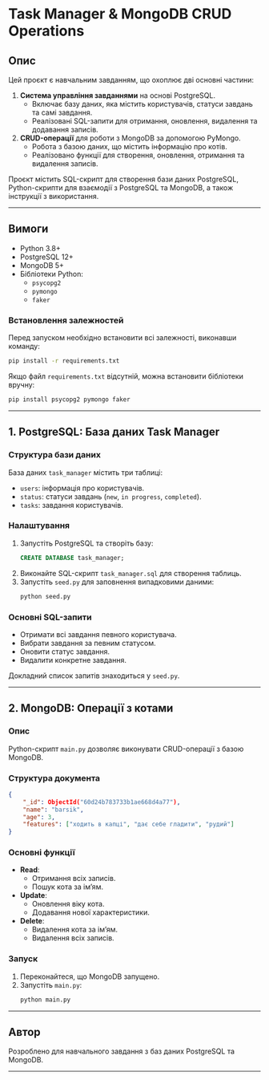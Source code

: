 # Task Manager & MongoDB CRUD Operations

## Опис
Цей проєкт є навчальним завданням, що охоплює дві основні частини:
1. **Система управління завданнями** на основі PostgreSQL. 
   - Включає базу даних, яка містить користувачів, статуси завдань та самі завдання.
   - Реалізовані SQL-запити для отримання, оновлення, видалення та додавання записів.
2. **CRUD-операції** для роботи з MongoDB за допомогою PyMongo.
   - Робота з базою даних, що містить інформацію про котів.
   - Реалізовано функції для створення, оновлення, отримання та видалення записів.

Проєкт містить SQL-скрипт для створення бази даних PostgreSQL, Python-скрипти для взаємодії з PostgreSQL та MongoDB, а також інструкції з використання.

---

## Вимоги
- Python 3.8+
- PostgreSQL 12+
- MongoDB 5+
- Бібліотеки Python:
  - `psycopg2`
  - `pymongo`
  - `faker`

### Встановлення залежностей
Перед запуском необхідно встановити всі залежності, виконавши команду:
```bash
pip install -r requirements.txt
```
Якщо файл `requirements.txt` відсутній, можна встановити бібліотеки вручну:
```bash
pip install psycopg2 pymongo faker
```

---

## 1. PostgreSQL: База даних Task Manager

### Структура бази даних

База даних `task_manager` містить три таблиці:
- `users`: інформація про користувачів.
- `status`: статуси завдань (`new`, `in progress`, `completed`).
- `tasks`: завдання користувачів.

### Налаштування
1. Запустіть PostgreSQL та створіть базу:
   ```sql
   CREATE DATABASE task_manager;
   ```
2. Виконайте SQL-скрипт `task_manager.sql` для створення таблиць.
3. Запустіть `seed.py` для заповнення випадковими даними:
   ```bash
   python seed.py
   ```

### Основні SQL-запити
- Отримати всі завдання певного користувача.
- Вибрати завдання за певним статусом.
- Оновити статус завдання.
- Видалити конкретне завдання.

Докладний список запитів знаходиться у `seed.py`.

---

## 2. MongoDB: Операції з котами

### Опис
Python-скрипт `main.py` дозволяє виконувати CRUD-операції з базою MongoDB.

### Структура документа
```json
{
    "_id": ObjectId("60d24b783733b1ae668d4a77"),
    "name": "barsik",
    "age": 3,
    "features": ["ходить в капці", "дає себе гладити", "рудий"]
}
```

### Основні функції
- **Read**:
  - Отримання всіх записів.
  - Пошук кота за ім’ям.
- **Update**:
  - Оновлення віку кота.
  - Додавання нової характеристики.
- **Delete**:
  - Видалення кота за ім’ям.
  - Видалення всіх записів.

### Запуск
1. Переконайтеся, що MongoDB запущено.
2. Запустіть `main.py`:
   ```bash
   python main.py
   ```

---

## Автор
Розроблено для навчального завдання з баз даних PostgreSQL та MongoDB.

---
